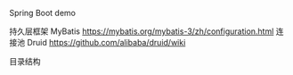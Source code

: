 Spring Boot demo

持久层框架 MyBatis https://mybatis.org/mybatis-3/zh/configuration.html
连接池 Druid https://github.com/alibaba/druid/wiki

目录结构
